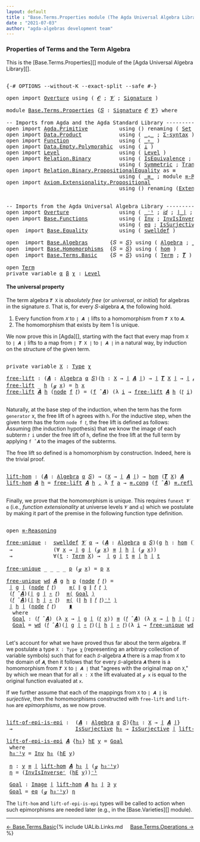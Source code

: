 ```yaml
---
layout: default
title : "Base.Terms.Properties module (The Agda Universal Algebra Library)"
date : "2021-07-03"
author: "agda-algebras development team"
---
```


### <a id="properties-of-terms-and-the-term-algebra">Properties of Terms and the Term Algebra</a>

This is the [Base.Terms.Properties][] module of the [Agda Universal Algebra Library][].


<pre class="Agda">

<a id="366" class="Symbol">{-#</a> <a id="370" class="Keyword">OPTIONS</a> <a id="378" class="Pragma">--without-K</a> <a id="390" class="Pragma">--exact-split</a> <a id="404" class="Pragma">--safe</a> <a id="411" class="Symbol">#-}</a>

<a id="416" class="Keyword">open</a> <a id="421" class="Keyword">import</a> <a id="428" href="Overture.html" class="Module">Overture</a> <a id="437" class="Keyword">using</a> <a id="443" class="Symbol">(</a> <a id="445" href="Overture.Signatures.html#520" class="Generalizable">𝓞</a> <a id="447" class="Symbol">;</a> <a id="449" href="Overture.Signatures.html#522" class="Generalizable">𝓥</a> <a id="451" class="Symbol">;</a> <a id="453" href="Overture.Signatures.html#3171" class="Function">Signature</a> <a id="463" class="Symbol">)</a>

<a id="466" class="Keyword">module</a> <a id="473" href="Base.Terms.Properties.html" class="Module">Base.Terms.Properties</a> <a id="495" class="Symbol">{</a><a id="496" href="Base.Terms.Properties.html#496" class="Bound">𝑆</a> <a id="498" class="Symbol">:</a> <a id="500" href="Overture.Signatures.html#3171" class="Function">Signature</a> <a id="510" href="Overture.Signatures.html#520" class="Generalizable">𝓞</a> <a id="512" href="Overture.Signatures.html#522" class="Generalizable">𝓥</a><a id="513" class="Symbol">}</a> <a id="515" class="Keyword">where</a>

<a id="522" class="Comment">-- Imports from Agda and the Agda Standard Library --------------------------------------</a>
<a id="612" class="Keyword">open</a> <a id="617" class="Keyword">import</a> <a id="624" href="Agda.Primitive.html" class="Module">Agda.Primitive</a>          <a id="648" class="Keyword">using</a> <a id="654" class="Symbol">()</a> <a id="657" class="Keyword">renaming</a> <a id="666" class="Symbol">(</a> <a id="668" href="Agda.Primitive.html#326" class="Primitive">Set</a> <a id="672" class="Symbol">to</a> <a id="675" class="Primitive">Type</a> <a id="680" class="Symbol">)</a>
<a id="682" class="Keyword">open</a> <a id="687" class="Keyword">import</a> <a id="694" href="Data.Product.html" class="Module">Data.Product</a>            <a id="718" class="Keyword">using</a> <a id="724" class="Symbol">(</a> <a id="726" href="Agda.Builtin.Sigma.html#236" class="InductiveConstructor Operator">_,_</a> <a id="730" class="Symbol">;</a> <a id="732" href="Data.Product.html#916" class="Function">Σ-syntax</a> <a id="741" class="Symbol">)</a>
<a id="743" class="Keyword">open</a> <a id="748" class="Keyword">import</a> <a id="755" href="Function.html" class="Module">Function</a>                <a id="779" class="Keyword">using</a> <a id="785" class="Symbol">(</a> <a id="787" href="Function.Base.html#1031" class="Function Operator">_∘_</a> <a id="791" class="Symbol">)</a>
<a id="793" class="Keyword">open</a> <a id="798" class="Keyword">import</a> <a id="805" href="Data.Empty.Polymorphic.html" class="Module">Data.Empty.Polymorphic</a>  <a id="829" class="Keyword">using</a> <a id="835" class="Symbol">(</a> <a id="837" href="Data.Empty.Polymorphic.html#331" class="Function">⊥</a> <a id="839" class="Symbol">)</a>
<a id="841" class="Keyword">open</a> <a id="846" class="Keyword">import</a> <a id="853" href="Level.html" class="Module">Level</a>                   <a id="877" class="Keyword">using</a> <a id="883" class="Symbol">(</a> <a id="885" href="Agda.Primitive.html#597" class="Postulate">Level</a> <a id="891" class="Symbol">)</a>
<a id="893" class="Keyword">open</a> <a id="898" class="Keyword">import</a> <a id="905" href="Relation.Binary.html" class="Module">Relation.Binary</a>         <a id="929" class="Keyword">using</a> <a id="935" class="Symbol">(</a> <a id="937" href="Relation.Binary.Structures.html#1522" class="Record">IsEquivalence</a> <a id="951" class="Symbol">;</a> <a id="953" href="Relation.Binary.Bundles.html#1009" class="Record">Setoid</a> <a id="960" class="Symbol">;</a> <a id="962" href="Relation.Binary.Definitions.html#1339" class="Function">Reflexive</a> <a id="972" class="Symbol">)</a>
                                    <a id="1010" class="Keyword">using</a> <a id="1016" class="Symbol">(</a> <a id="1018" href="Relation.Binary.Definitions.html#1498" class="Function">Symmetric</a> <a id="1028" class="Symbol">;</a> <a id="1030" href="Relation.Binary.Definitions.html#1978" class="Function">Transitive</a> <a id="1041" class="Symbol">)</a>
<a id="1043" class="Keyword">open</a> <a id="1048" class="Keyword">import</a> <a id="1055" href="Relation.Binary.PropositionalEquality.html" class="Module">Relation.Binary.PropositionalEquality</a> <a id="1093" class="Symbol">as</a> <a id="1096" class="Module">≡</a>
                                    <a id="1134" class="Keyword">using</a> <a id="1140" class="Symbol">(</a> <a id="1142" href="Agda.Builtin.Equality.html#151" class="Datatype Operator">_≡_</a> <a id="1146" class="Symbol">;</a> <a id="1148" class="Keyword">module</a> <a id="1155" href="Relation.Binary.PropositionalEquality.Core.html#2708" class="Module">≡-Reasoning</a> <a id="1167" class="Symbol">)</a>
<a id="1169" class="Keyword">open</a> <a id="1174" class="Keyword">import</a> <a id="1181" href="Axiom.Extensionality.Propositional.html" class="Module">Axiom.Extensionality.Propositional</a>
                                    <a id="1252" class="Keyword">using</a> <a id="1258" class="Symbol">()</a> <a id="1261" class="Keyword">renaming</a> <a id="1270" class="Symbol">(</a><a id="1271" href="Axiom.Extensionality.Propositional.html#741" class="Function">Extensionality</a> <a id="1286" class="Symbol">to</a> <a id="1289" class="Function">funext</a><a id="1295" class="Symbol">)</a>


<a id="1299" class="Comment">-- Imports from the Agda Universal Algebra Library ----------------------------------------</a>
<a id="1391" class="Keyword">open</a> <a id="1396" class="Keyword">import</a> <a id="1403" href="Overture.html" class="Module">Overture</a>                <a id="1427" class="Keyword">using</a> <a id="1433" class="Symbol">(</a> <a id="1435" href="Overture.Basic.html#4897" class="Function Operator">_⁻¹</a> <a id="1439" class="Symbol">;</a> <a id="1441" href="Overture.Basic.html#5296" class="Function">𝑖𝑑</a> <a id="1444" class="Symbol">;</a> <a id="1446" href="Overture.Basic.html#4303" class="Function Operator">∣_∣</a> <a id="1450" class="Symbol">;</a> <a id="1452" href="Overture.Basic.html#4341" class="Function Operator">∥_∥</a> <a id="1456" class="Symbol">)</a>
<a id="1458" class="Keyword">open</a> <a id="1463" class="Keyword">import</a> <a id="1470" href="Base.Functions.html" class="Module">Base.Functions</a>          <a id="1494" class="Keyword">using</a> <a id="1500" class="Symbol">(</a> <a id="1502" href="Base.Functions.Inverses.html#2249" class="Function">Inv</a> <a id="1506" class="Symbol">;</a> <a id="1508" href="Base.Functions.Inverses.html#2496" class="Function">InvIsInverseʳ</a> <a id="1522" class="Symbol">;</a> <a id="1524" href="Base.Functions.Inverses.html#1136" class="Datatype Operator">Image_∋_</a><a id="1532" class="Symbol">)</a>
                                    <a id="1570" class="Keyword">using</a> <a id="1576" class="Symbol">(</a> <a id="1578" href="Base.Functions.Inverses.html#1184" class="InductiveConstructor">eq</a> <a id="1581" class="Symbol">;</a> <a id="1583" href="Base.Functions.Surjective.html#1759" class="Function">IsSurjective</a> <a id="1596" class="Symbol">)</a>
<a id="1598" class="Keyword">open</a>  <a id="1604" class="Keyword">import</a> <a id="1611" href="Base.Equality.html" class="Module">Base.Equality</a>          <a id="1634" class="Keyword">using</a> <a id="1640" class="Symbol">(</a> <a id="1642" href="Base.Equality.Welldefined.html#2509" class="Function">swelldef</a> <a id="1651" class="Symbol">)</a>

<a id="1654" class="Keyword">open</a>  <a id="1660" class="Keyword">import</a> <a id="1667" href="Base.Algebras.html" class="Module">Base.Algebras</a>       <a id="1687" class="Symbol">{</a><a id="1688" class="Argument">𝑆</a> <a id="1690" class="Symbol">=</a> <a id="1692" href="Base.Terms.Properties.html#496" class="Bound">𝑆</a><a id="1693" class="Symbol">}</a> <a id="1695" class="Keyword">using</a> <a id="1701" class="Symbol">(</a> <a id="1703" href="Base.Algebras.Basic.html#3051" class="Function">Algebra</a> <a id="1711" class="Symbol">;</a> <a id="1713" href="Base.Algebras.Basic.html#6152" class="Function Operator">_̂_</a>  <a id="1718" class="Symbol">;</a> <a id="1720" href="Base.Algebras.Products.html#3109" class="Function">ov</a> <a id="1723" class="Symbol">)</a>
<a id="1725" class="Keyword">open</a>  <a id="1731" class="Keyword">import</a> <a id="1738" href="Base.Homomorphisms.html" class="Module">Base.Homomorphisms</a>  <a id="1758" class="Symbol">{</a><a id="1759" class="Argument">𝑆</a> <a id="1761" class="Symbol">=</a> <a id="1763" href="Base.Terms.Properties.html#496" class="Bound">𝑆</a><a id="1764" class="Symbol">}</a> <a id="1766" class="Keyword">using</a> <a id="1772" class="Symbol">(</a> <a id="1774" href="Base.Homomorphisms.Basic.html#2738" class="Function">hom</a> <a id="1778" class="Symbol">)</a>
<a id="1780" class="Keyword">open</a>  <a id="1786" class="Keyword">import</a> <a id="1793" href="Base.Terms.Basic.html" class="Module">Base.Terms.Basic</a>    <a id="1813" class="Symbol">{</a><a id="1814" class="Argument">𝑆</a> <a id="1816" class="Symbol">=</a> <a id="1818" href="Base.Terms.Properties.html#496" class="Bound">𝑆</a><a id="1819" class="Symbol">}</a> <a id="1821" class="Keyword">using</a> <a id="1827" class="Symbol">(</a> <a id="1829" href="Base.Terms.Basic.html#2087" class="Datatype">Term</a> <a id="1834" class="Symbol">;</a> <a id="1836" href="Base.Terms.Basic.html#3370" class="Function">𝑻</a> <a id="1838" class="Symbol">)</a>

<a id="1841" class="Keyword">open</a> <a id="1846" href="Base.Terms.Basic.html#2087" class="Module">Term</a>
<a id="1851" class="Keyword">private</a> <a id="1859" class="Keyword">variable</a> <a id="1868" href="Base.Terms.Properties.html#1868" class="Generalizable">α</a> <a id="1870" href="Base.Terms.Properties.html#1870" class="Generalizable">β</a> <a id="1872" href="Base.Terms.Properties.html#1872" class="Generalizable">χ</a> <a id="1874" class="Symbol">:</a> <a id="1876" href="Agda.Primitive.html#597" class="Postulate">Level</a>
</pre>

#### <a id="the-universal-property">The universal property</a>

The term algebra `𝑻 X` is *absolutely free* (or *universal*, or *initial*) for algebras in the signature `𝑆`. That is, for every 𝑆-algebra `𝑨`, the following hold.

1. Every function from `𝑋` to `∣ 𝑨 ∣` lifts to a homomorphism from `𝑻 X` to `𝑨`.
2. The homomorphism that exists by item 1 is unique.

We now prove this in [Agda][], starting with the fact that every map from `X` to `∣ 𝑨 ∣` lifts to a map from `∣ 𝑻 X ∣` to `∣ 𝑨 ∣` in a natural way, by induction on the structure of the given term.

<pre class="Agda">

<a id="2470" class="Keyword">private</a> <a id="2478" class="Keyword">variable</a> <a id="2487" href="Base.Terms.Properties.html#2487" class="Generalizable">X</a> <a id="2489" class="Symbol">:</a> <a id="2491" href="Base.Terms.Properties.html#675" class="Primitive">Type</a> <a id="2496" href="Base.Terms.Properties.html#1872" class="Generalizable">χ</a>

<a id="free-lift"></a><a id="2499" href="Base.Terms.Properties.html#2499" class="Function">free-lift</a> <a id="2509" class="Symbol">:</a> <a id="2511" class="Symbol">(</a><a id="2512" href="Base.Terms.Properties.html#2512" class="Bound">𝑨</a> <a id="2514" class="Symbol">:</a> <a id="2516" href="Base.Algebras.Basic.html#3051" class="Function">Algebra</a> <a id="2524" href="Base.Terms.Properties.html#1868" class="Generalizable">α</a> <a id="2526" href="Base.Terms.Properties.html#496" class="Bound">𝑆</a><a id="2527" class="Symbol">)(</a><a id="2529" href="Base.Terms.Properties.html#2529" class="Bound">h</a> <a id="2531" class="Symbol">:</a> <a id="2533" href="Base.Terms.Properties.html#2487" class="Generalizable">X</a> <a id="2535" class="Symbol">→</a> <a id="2537" href="Overture.Basic.html#4303" class="Function Operator">∣</a> <a id="2539" href="Base.Terms.Properties.html#2512" class="Bound">𝑨</a> <a id="2541" href="Overture.Basic.html#4303" class="Function Operator">∣</a><a id="2542" class="Symbol">)</a> <a id="2544" class="Symbol">→</a> <a id="2546" href="Overture.Basic.html#4303" class="Function Operator">∣</a> <a id="2548" href="Base.Terms.Basic.html#3370" class="Function">𝑻</a> <a id="2550" href="Base.Terms.Properties.html#2487" class="Generalizable">X</a> <a id="2552" href="Overture.Basic.html#4303" class="Function Operator">∣</a> <a id="2554" class="Symbol">→</a> <a id="2556" href="Overture.Basic.html#4303" class="Function Operator">∣</a> <a id="2558" href="Base.Terms.Properties.html#2512" class="Bound">𝑨</a> <a id="2560" href="Overture.Basic.html#4303" class="Function Operator">∣</a>
<a id="2562" href="Base.Terms.Properties.html#2499" class="Function">free-lift</a> <a id="2572" class="Symbol">_</a> <a id="2574" href="Base.Terms.Properties.html#2574" class="Bound">h</a> <a id="2576" class="Symbol">(</a><a id="2577" href="Base.Terms.Basic.html#2128" class="InductiveConstructor">ℊ</a> <a id="2579" href="Base.Terms.Properties.html#2579" class="Bound">x</a><a id="2580" class="Symbol">)</a> <a id="2582" class="Symbol">=</a> <a id="2584" href="Base.Terms.Properties.html#2574" class="Bound">h</a> <a id="2586" href="Base.Terms.Properties.html#2579" class="Bound">x</a>
<a id="2588" href="Base.Terms.Properties.html#2499" class="Function">free-lift</a> <a id="2598" href="Base.Terms.Properties.html#2598" class="Bound">𝑨</a> <a id="2600" href="Base.Terms.Properties.html#2600" class="Bound">h</a> <a id="2602" class="Symbol">(</a><a id="2603" href="Base.Terms.Basic.html#2170" class="InductiveConstructor">node</a> <a id="2608" href="Base.Terms.Properties.html#2608" class="Bound">f</a> <a id="2610" href="Base.Terms.Properties.html#2610" class="Bound">𝑡</a><a id="2611" class="Symbol">)</a> <a id="2613" class="Symbol">=</a> <a id="2615" class="Symbol">(</a><a id="2616" href="Base.Terms.Properties.html#2608" class="Bound">f</a> <a id="2618" href="Base.Algebras.Basic.html#6152" class="Function Operator">̂</a> <a id="2620" href="Base.Terms.Properties.html#2598" class="Bound">𝑨</a><a id="2621" class="Symbol">)</a> <a id="2623" class="Symbol">(λ</a> <a id="2626" href="Base.Terms.Properties.html#2626" class="Bound">i</a> <a id="2628" class="Symbol">→</a> <a id="2630" href="Base.Terms.Properties.html#2499" class="Function">free-lift</a> <a id="2640" href="Base.Terms.Properties.html#2598" class="Bound">𝑨</a> <a id="2642" href="Base.Terms.Properties.html#2600" class="Bound">h</a> <a id="2644" class="Symbol">(</a><a id="2645" href="Base.Terms.Properties.html#2610" class="Bound">𝑡</a> <a id="2647" href="Base.Terms.Properties.html#2626" class="Bound">i</a><a id="2648" class="Symbol">))</a>

</pre>

Naturally, at the base step of the induction, when the term has the form `generator`
x, the free lift of `h` agrees with `h`.  For the inductive step, when the
given term has the form `node f 𝑡`, the free lift is defined as
follows: Assuming (the induction hypothesis) that we know the image of each
subterm `𝑡 i` under the free lift of `h`, define the free lift at the
full term by applying `f ̂ 𝑨` to the images of the subterms.

The free lift so defined is a homomorphism by construction. Indeed, here is the trivial proof.

<pre class="Agda">

<a id="lift-hom"></a><a id="3206" href="Base.Terms.Properties.html#3206" class="Function">lift-hom</a> <a id="3215" class="Symbol">:</a> <a id="3217" class="Symbol">(</a><a id="3218" href="Base.Terms.Properties.html#3218" class="Bound">𝑨</a> <a id="3220" class="Symbol">:</a> <a id="3222" href="Base.Algebras.Basic.html#3051" class="Function">Algebra</a> <a id="3230" href="Base.Terms.Properties.html#1868" class="Generalizable">α</a> <a id="3232" href="Base.Terms.Properties.html#496" class="Bound">𝑆</a><a id="3233" class="Symbol">)</a> <a id="3235" class="Symbol">→</a> <a id="3237" class="Symbol">(</a><a id="3238" href="Base.Terms.Properties.html#2487" class="Generalizable">X</a> <a id="3240" class="Symbol">→</a> <a id="3242" href="Overture.Basic.html#4303" class="Function Operator">∣</a> <a id="3244" href="Base.Terms.Properties.html#3218" class="Bound">𝑨</a> <a id="3246" href="Overture.Basic.html#4303" class="Function Operator">∣</a><a id="3247" class="Symbol">)</a> <a id="3249" class="Symbol">→</a> <a id="3251" href="Base.Homomorphisms.Basic.html#2738" class="Function">hom</a> <a id="3255" class="Symbol">(</a><a id="3256" href="Base.Terms.Basic.html#3370" class="Function">𝑻</a> <a id="3258" href="Base.Terms.Properties.html#2487" class="Generalizable">X</a><a id="3259" class="Symbol">)</a> <a id="3261" href="Base.Terms.Properties.html#3218" class="Bound">𝑨</a>
<a id="3263" href="Base.Terms.Properties.html#3206" class="Function">lift-hom</a> <a id="3272" href="Base.Terms.Properties.html#3272" class="Bound">𝑨</a> <a id="3274" href="Base.Terms.Properties.html#3274" class="Bound">h</a> <a id="3276" class="Symbol">=</a> <a id="3278" href="Base.Terms.Properties.html#2499" class="Function">free-lift</a> <a id="3288" href="Base.Terms.Properties.html#3272" class="Bound">𝑨</a> <a id="3290" href="Base.Terms.Properties.html#3274" class="Bound">h</a> <a id="3292" href="Agda.Builtin.Sigma.html#236" class="InductiveConstructor Operator">,</a> <a id="3294" class="Symbol">λ</a> <a id="3296" href="Base.Terms.Properties.html#3296" class="Bound">f</a> <a id="3298" href="Base.Terms.Properties.html#3298" class="Bound">a</a> <a id="3300" class="Symbol">→</a> <a id="3302" href="Relation.Binary.PropositionalEquality.Core.html#1130" class="Function">≡.cong</a> <a id="3309" class="Symbol">(</a><a id="3310" href="Base.Terms.Properties.html#3296" class="Bound">f</a> <a id="3312" href="Base.Algebras.Basic.html#6152" class="Function Operator">̂</a> <a id="3314" href="Base.Terms.Properties.html#3272" class="Bound">𝑨</a><a id="3315" class="Symbol">)</a> <a id="3317" href="Agda.Builtin.Equality.html#208" class="InductiveConstructor">≡.refl</a>

</pre>

Finally, we prove that the homomorphism is unique.  This requires `funext 𝓥 α` (i.e., *function extensionality* at universe levels `𝓥` and `α`) which we postulate by making it part of the premise in the following function type definition.

<pre class="Agda">

<a id="3591" class="Keyword">open</a> <a id="3596" href="Relation.Binary.PropositionalEquality.Core.html#2708" class="Module">≡-Reasoning</a>

<a id="free-unique"></a><a id="3609" href="Base.Terms.Properties.html#3609" class="Function">free-unique</a> <a id="3621" class="Symbol">:</a>  <a id="3624" href="Base.Equality.Welldefined.html#2509" class="Function">swelldef</a> <a id="3633" href="Base.Terms.Properties.html#512" class="Bound">𝓥</a> <a id="3635" href="Base.Terms.Properties.html#1868" class="Generalizable">α</a> <a id="3637" class="Symbol">→</a> <a id="3639" class="Symbol">(</a><a id="3640" href="Base.Terms.Properties.html#3640" class="Bound">𝑨</a> <a id="3642" class="Symbol">:</a> <a id="3644" href="Base.Algebras.Basic.html#3051" class="Function">Algebra</a> <a id="3652" href="Base.Terms.Properties.html#1868" class="Generalizable">α</a> <a id="3654" href="Base.Terms.Properties.html#496" class="Bound">𝑆</a><a id="3655" class="Symbol">)(</a><a id="3657" href="Base.Terms.Properties.html#3657" class="Bound">g</a> <a id="3659" href="Base.Terms.Properties.html#3659" class="Bound">h</a> <a id="3661" class="Symbol">:</a> <a id="3663" href="Base.Homomorphisms.Basic.html#2738" class="Function">hom</a> <a id="3667" class="Symbol">(</a><a id="3668" href="Base.Terms.Basic.html#3370" class="Function">𝑻</a> <a id="3670" href="Base.Terms.Properties.html#2487" class="Generalizable">X</a><a id="3671" class="Symbol">)</a> <a id="3673" href="Base.Terms.Properties.html#3640" class="Bound">𝑨</a><a id="3674" class="Symbol">)</a>
 <a id="3677" class="Symbol">→</a>             <a id="3691" class="Symbol">(∀</a> <a id="3694" href="Base.Terms.Properties.html#3694" class="Bound">x</a> <a id="3696" class="Symbol">→</a> <a id="3698" href="Overture.Basic.html#4303" class="Function Operator">∣</a> <a id="3700" href="Base.Terms.Properties.html#3657" class="Bound">g</a> <a id="3702" href="Overture.Basic.html#4303" class="Function Operator">∣</a> <a id="3704" class="Symbol">(</a><a id="3705" href="Base.Terms.Basic.html#2128" class="InductiveConstructor">ℊ</a> <a id="3707" href="Base.Terms.Properties.html#3694" class="Bound">x</a><a id="3708" class="Symbol">)</a> <a id="3710" href="Agda.Builtin.Equality.html#151" class="Datatype Operator">≡</a> <a id="3712" href="Overture.Basic.html#4303" class="Function Operator">∣</a> <a id="3714" href="Base.Terms.Properties.html#3659" class="Bound">h</a> <a id="3716" href="Overture.Basic.html#4303" class="Function Operator">∣</a> <a id="3718" class="Symbol">(</a><a id="3719" href="Base.Terms.Basic.html#2128" class="InductiveConstructor">ℊ</a> <a id="3721" href="Base.Terms.Properties.html#3694" class="Bound">x</a><a id="3722" class="Symbol">))</a>
 <a id="3726" class="Symbol">→</a>             <a id="3740" class="Symbol">∀(</a><a id="3742" href="Base.Terms.Properties.html#3742" class="Bound">t</a> <a id="3744" class="Symbol">:</a> <a id="3746" href="Base.Terms.Basic.html#2087" class="Datatype">Term</a> <a id="3751" href="Base.Terms.Properties.html#2487" class="Generalizable">X</a><a id="3752" class="Symbol">)</a> <a id="3754" class="Symbol">→</a>  <a id="3757" href="Overture.Basic.html#4303" class="Function Operator">∣</a> <a id="3759" href="Base.Terms.Properties.html#3657" class="Bound">g</a> <a id="3761" href="Overture.Basic.html#4303" class="Function Operator">∣</a> <a id="3763" href="Base.Terms.Properties.html#3742" class="Bound">t</a> <a id="3765" href="Agda.Builtin.Equality.html#151" class="Datatype Operator">≡</a> <a id="3767" href="Overture.Basic.html#4303" class="Function Operator">∣</a> <a id="3769" href="Base.Terms.Properties.html#3659" class="Bound">h</a> <a id="3771" href="Overture.Basic.html#4303" class="Function Operator">∣</a> <a id="3773" href="Base.Terms.Properties.html#3742" class="Bound">t</a>

<a id="3776" href="Base.Terms.Properties.html#3609" class="Function">free-unique</a> <a id="3788" class="Symbol">_</a> <a id="3790" class="Symbol">_</a> <a id="3792" class="Symbol">_</a> <a id="3794" class="Symbol">_</a> <a id="3796" href="Base.Terms.Properties.html#3796" class="Bound">p</a> <a id="3798" class="Symbol">(</a><a id="3799" href="Base.Terms.Basic.html#2128" class="InductiveConstructor">ℊ</a> <a id="3801" href="Base.Terms.Properties.html#3801" class="Bound">x</a><a id="3802" class="Symbol">)</a> <a id="3804" class="Symbol">=</a> <a id="3806" href="Base.Terms.Properties.html#3796" class="Bound">p</a> <a id="3808" href="Base.Terms.Properties.html#3801" class="Bound">x</a>

<a id="3811" href="Base.Terms.Properties.html#3609" class="Function">free-unique</a> <a id="3823" href="Base.Terms.Properties.html#3823" class="Bound">wd</a> <a id="3826" href="Base.Terms.Properties.html#3826" class="Bound">𝑨</a> <a id="3828" href="Base.Terms.Properties.html#3828" class="Bound">g</a> <a id="3830" href="Base.Terms.Properties.html#3830" class="Bound">h</a> <a id="3832" href="Base.Terms.Properties.html#3832" class="Bound">p</a> <a id="3834" class="Symbol">(</a><a id="3835" href="Base.Terms.Basic.html#2170" class="InductiveConstructor">node</a> <a id="3840" href="Base.Terms.Properties.html#3840" class="Bound">𝑓</a> <a id="3842" href="Base.Terms.Properties.html#3842" class="Bound">𝑡</a><a id="3843" class="Symbol">)</a> <a id="3845" class="Symbol">=</a>
 <a id="3848" href="Overture.Basic.html#4303" class="Function Operator">∣</a> <a id="3850" href="Base.Terms.Properties.html#3828" class="Bound">g</a> <a id="3852" href="Overture.Basic.html#4303" class="Function Operator">∣</a> <a id="3854" class="Symbol">(</a><a id="3855" href="Base.Terms.Basic.html#2170" class="InductiveConstructor">node</a> <a id="3860" href="Base.Terms.Properties.html#3840" class="Bound">𝑓</a> <a id="3862" href="Base.Terms.Properties.html#3842" class="Bound">𝑡</a><a id="3863" class="Symbol">)</a>    <a id="3868" href="Relation.Binary.PropositionalEquality.Core.html#2923" class="Function">≡⟨</a> <a id="3871" href="Overture.Basic.html#4341" class="Function Operator">∥</a> <a id="3873" href="Base.Terms.Properties.html#3828" class="Bound">g</a> <a id="3875" href="Overture.Basic.html#4341" class="Function Operator">∥</a> <a id="3877" href="Base.Terms.Properties.html#3840" class="Bound">𝑓</a> <a id="3879" href="Base.Terms.Properties.html#3842" class="Bound">𝑡</a> <a id="3881" href="Relation.Binary.PropositionalEquality.Core.html#2923" class="Function">⟩</a>
 <a id="3884" class="Symbol">(</a><a id="3885" href="Base.Terms.Properties.html#3840" class="Bound">𝑓</a> <a id="3887" href="Base.Algebras.Basic.html#6152" class="Function Operator">̂</a> <a id="3889" href="Base.Terms.Properties.html#3826" class="Bound">𝑨</a><a id="3890" class="Symbol">)(</a><a id="3892" href="Overture.Basic.html#4303" class="Function Operator">∣</a> <a id="3894" href="Base.Terms.Properties.html#3828" class="Bound">g</a> <a id="3896" href="Overture.Basic.html#4303" class="Function Operator">∣</a> <a id="3898" href="Function.Base.html#1031" class="Function Operator">∘</a> <a id="3900" href="Base.Terms.Properties.html#3842" class="Bound">𝑡</a><a id="3901" class="Symbol">)</a>  <a id="3904" href="Relation.Binary.PropositionalEquality.Core.html#2923" class="Function">≡⟨</a> <a id="3907" href="Base.Terms.Properties.html#3987" class="Function">Goal</a> <a id="3912" href="Relation.Binary.PropositionalEquality.Core.html#2923" class="Function">⟩</a>
 <a id="3915" class="Symbol">(</a><a id="3916" href="Base.Terms.Properties.html#3840" class="Bound">𝑓</a> <a id="3918" href="Base.Algebras.Basic.html#6152" class="Function Operator">̂</a> <a id="3920" href="Base.Terms.Properties.html#3826" class="Bound">𝑨</a><a id="3921" class="Symbol">)(</a><a id="3923" href="Overture.Basic.html#4303" class="Function Operator">∣</a> <a id="3925" href="Base.Terms.Properties.html#3830" class="Bound">h</a> <a id="3927" href="Overture.Basic.html#4303" class="Function Operator">∣</a> <a id="3929" href="Function.Base.html#1031" class="Function Operator">∘</a> <a id="3931" href="Base.Terms.Properties.html#3842" class="Bound">𝑡</a><a id="3932" class="Symbol">)</a>  <a id="3935" href="Relation.Binary.PropositionalEquality.Core.html#2923" class="Function">≡⟨</a> <a id="3938" class="Symbol">(</a><a id="3939" href="Overture.Basic.html#4341" class="Function Operator">∥</a> <a id="3941" href="Base.Terms.Properties.html#3830" class="Bound">h</a> <a id="3943" href="Overture.Basic.html#4341" class="Function Operator">∥</a> <a id="3945" href="Base.Terms.Properties.html#3840" class="Bound">𝑓</a> <a id="3947" href="Base.Terms.Properties.html#3842" class="Bound">𝑡</a><a id="3948" class="Symbol">)</a><a id="3949" href="Overture.Basic.html#4897" class="Function Operator">⁻¹</a> <a id="3952" href="Relation.Binary.PropositionalEquality.Core.html#2923" class="Function">⟩</a>
 <a id="3955" href="Overture.Basic.html#4303" class="Function Operator">∣</a> <a id="3957" href="Base.Terms.Properties.html#3830" class="Bound">h</a> <a id="3959" href="Overture.Basic.html#4303" class="Function Operator">∣</a> <a id="3961" class="Symbol">(</a><a id="3962" href="Base.Terms.Basic.html#2170" class="InductiveConstructor">node</a> <a id="3967" href="Base.Terms.Properties.html#3840" class="Bound">𝑓</a> <a id="3969" href="Base.Terms.Properties.html#3842" class="Bound">𝑡</a><a id="3970" class="Symbol">)</a>    <a id="3975" href="Relation.Binary.PropositionalEquality.Core.html#3105" class="Function Operator">∎</a>
  <a id="3979" class="Keyword">where</a>
  <a id="3987" href="Base.Terms.Properties.html#3987" class="Function">Goal</a> <a id="3992" class="Symbol">:</a> <a id="3994" class="Symbol">(</a><a id="3995" href="Base.Terms.Properties.html#3840" class="Bound">𝑓</a> <a id="3997" href="Base.Algebras.Basic.html#6152" class="Function Operator">̂</a> <a id="3999" href="Base.Terms.Properties.html#3826" class="Bound">𝑨</a><a id="4000" class="Symbol">)</a> <a id="4002" class="Symbol">(λ</a> <a id="4005" href="Base.Terms.Properties.html#4005" class="Bound">x</a> <a id="4007" class="Symbol">→</a> <a id="4009" href="Overture.Basic.html#4303" class="Function Operator">∣</a> <a id="4011" href="Base.Terms.Properties.html#3828" class="Bound">g</a> <a id="4013" href="Overture.Basic.html#4303" class="Function Operator">∣</a> <a id="4015" class="Symbol">(</a><a id="4016" href="Base.Terms.Properties.html#3842" class="Bound">𝑡</a> <a id="4018" href="Base.Terms.Properties.html#4005" class="Bound">x</a><a id="4019" class="Symbol">))</a> <a id="4022" href="Agda.Builtin.Equality.html#151" class="Datatype Operator">≡</a> <a id="4024" class="Symbol">(</a><a id="4025" href="Base.Terms.Properties.html#3840" class="Bound">𝑓</a> <a id="4027" href="Base.Algebras.Basic.html#6152" class="Function Operator">̂</a> <a id="4029" href="Base.Terms.Properties.html#3826" class="Bound">𝑨</a><a id="4030" class="Symbol">)</a> <a id="4032" class="Symbol">(λ</a> <a id="4035" href="Base.Terms.Properties.html#4035" class="Bound">x</a> <a id="4037" class="Symbol">→</a> <a id="4039" href="Overture.Basic.html#4303" class="Function Operator">∣</a> <a id="4041" href="Base.Terms.Properties.html#3830" class="Bound">h</a> <a id="4043" href="Overture.Basic.html#4303" class="Function Operator">∣</a> <a id="4045" class="Symbol">(</a><a id="4046" href="Base.Terms.Properties.html#3842" class="Bound">𝑡</a> <a id="4048" href="Base.Terms.Properties.html#4035" class="Bound">x</a><a id="4049" class="Symbol">))</a>
  <a id="4054" href="Base.Terms.Properties.html#3987" class="Function">Goal</a> <a id="4059" class="Symbol">=</a> <a id="4061" href="Base.Terms.Properties.html#3823" class="Bound">wd</a> <a id="4064" class="Symbol">(</a><a id="4065" href="Base.Terms.Properties.html#3840" class="Bound">𝑓</a> <a id="4067" href="Base.Algebras.Basic.html#6152" class="Function Operator">̂</a> <a id="4069" href="Base.Terms.Properties.html#3826" class="Bound">𝑨</a><a id="4070" class="Symbol">)(</a><a id="4072" href="Overture.Basic.html#4303" class="Function Operator">∣</a> <a id="4074" href="Base.Terms.Properties.html#3828" class="Bound">g</a> <a id="4076" href="Overture.Basic.html#4303" class="Function Operator">∣</a> <a id="4078" href="Function.Base.html#1031" class="Function Operator">∘</a> <a id="4080" href="Base.Terms.Properties.html#3842" class="Bound">𝑡</a><a id="4081" class="Symbol">)(</a><a id="4083" href="Overture.Basic.html#4303" class="Function Operator">∣</a> <a id="4085" href="Base.Terms.Properties.html#3830" class="Bound">h</a> <a id="4087" href="Overture.Basic.html#4303" class="Function Operator">∣</a> <a id="4089" href="Function.Base.html#1031" class="Function Operator">∘</a> <a id="4091" href="Base.Terms.Properties.html#3842" class="Bound">𝑡</a><a id="4092" class="Symbol">)(λ</a> <a id="4096" href="Base.Terms.Properties.html#4096" class="Bound">i</a> <a id="4098" class="Symbol">→</a> <a id="4100" href="Base.Terms.Properties.html#3609" class="Function">free-unique</a> <a id="4112" href="Base.Terms.Properties.html#3823" class="Bound">wd</a> <a id="4115" href="Base.Terms.Properties.html#3826" class="Bound">𝑨</a> <a id="4117" href="Base.Terms.Properties.html#3828" class="Bound">g</a> <a id="4119" href="Base.Terms.Properties.html#3830" class="Bound">h</a> <a id="4121" href="Base.Terms.Properties.html#3832" class="Bound">p</a> <a id="4123" class="Symbol">(</a><a id="4124" href="Base.Terms.Properties.html#3842" class="Bound">𝑡</a> <a id="4126" href="Base.Terms.Properties.html#4096" class="Bound">i</a><a id="4127" class="Symbol">))</a>

</pre>

Let's account for what we have proved thus far about the term algebra.  If we postulate a type `X : Type χ` (representing an arbitrary collection of variable symbols) such that for each `𝑆`-algebra `𝑨` there is a map from `X` to the domain of `𝑨`, then it follows that for every `𝑆`-algebra `𝑨` there is a homomorphism from `𝑻 X` to `∣ 𝑨 ∣` that "agrees with the original map on `X`," by which we mean that for all `x : X` the lift evaluated at `ℊ x` is equal to the original function evaluated at `x`.

If we further assume that each of the mappings from `X` to `∣ 𝑨 ∣` is *surjective*, then the homomorphisms constructed with `free-lift` and `lift-hom` are *epimorphisms*, as we now prove.

<pre class="Agda">

<a id="lift-of-epi-is-epi"></a><a id="4850" href="Base.Terms.Properties.html#4850" class="Function">lift-of-epi-is-epi</a> <a id="4869" class="Symbol">:</a>  <a id="4872" class="Symbol">(</a><a id="4873" href="Base.Terms.Properties.html#4873" class="Bound">𝑨</a> <a id="4875" class="Symbol">:</a> <a id="4877" href="Base.Algebras.Basic.html#3051" class="Function">Algebra</a> <a id="4885" href="Base.Terms.Properties.html#1868" class="Generalizable">α</a> <a id="4887" href="Base.Terms.Properties.html#496" class="Bound">𝑆</a><a id="4888" class="Symbol">){</a><a id="4890" href="Base.Terms.Properties.html#4890" class="Bound">h₀</a> <a id="4893" class="Symbol">:</a> <a id="4895" href="Base.Terms.Properties.html#2487" class="Generalizable">X</a> <a id="4897" class="Symbol">→</a> <a id="4899" href="Overture.Basic.html#4303" class="Function Operator">∣</a> <a id="4901" href="Base.Terms.Properties.html#4873" class="Bound">𝑨</a> <a id="4903" href="Overture.Basic.html#4303" class="Function Operator">∣</a><a id="4904" class="Symbol">}</a>
 <a id="4907" class="Symbol">→</a>                    <a id="4928" href="Base.Functions.Surjective.html#1759" class="Function">IsSurjective</a> <a id="4941" href="Base.Terms.Properties.html#4890" class="Bound">h₀</a> <a id="4944" class="Symbol">→</a> <a id="4946" href="Base.Functions.Surjective.html#1759" class="Function">IsSurjective</a> <a id="4959" href="Overture.Basic.html#4303" class="Function Operator">∣</a> <a id="4961" href="Base.Terms.Properties.html#3206" class="Function">lift-hom</a> <a id="4970" href="Base.Terms.Properties.html#4873" class="Bound">𝑨</a> <a id="4972" href="Base.Terms.Properties.html#4890" class="Bound">h₀</a> <a id="4975" href="Overture.Basic.html#4303" class="Function Operator">∣</a>

<a id="4978" href="Base.Terms.Properties.html#4850" class="Function">lift-of-epi-is-epi</a> <a id="4997" href="Base.Terms.Properties.html#4997" class="Bound">𝑨</a> <a id="4999" class="Symbol">{</a><a id="5000" href="Base.Terms.Properties.html#5000" class="Bound">h₀</a><a id="5002" class="Symbol">}</a> <a id="5004" href="Base.Terms.Properties.html#5004" class="Bound">hE</a> <a id="5007" href="Base.Terms.Properties.html#5007" class="Bound">y</a> <a id="5009" class="Symbol">=</a> <a id="5011" href="Base.Terms.Properties.html#5116" class="Function">Goal</a>
 <a id="5017" class="Keyword">where</a>
 <a id="5024" href="Base.Terms.Properties.html#5024" class="Function">h₀⁻¹y</a> <a id="5030" class="Symbol">=</a> <a id="5032" href="Base.Functions.Inverses.html#2249" class="Function">Inv</a> <a id="5036" href="Base.Terms.Properties.html#5000" class="Bound">h₀</a> <a id="5039" class="Symbol">(</a><a id="5040" href="Base.Terms.Properties.html#5004" class="Bound">hE</a> <a id="5043" href="Base.Terms.Properties.html#5007" class="Bound">y</a><a id="5044" class="Symbol">)</a>

 <a id="5048" href="Base.Terms.Properties.html#5048" class="Function">η</a> <a id="5050" class="Symbol">:</a> <a id="5052" href="Base.Terms.Properties.html#5007" class="Bound">y</a> <a id="5054" href="Agda.Builtin.Equality.html#151" class="Datatype Operator">≡</a> <a id="5056" href="Overture.Basic.html#4303" class="Function Operator">∣</a> <a id="5058" href="Base.Terms.Properties.html#3206" class="Function">lift-hom</a> <a id="5067" href="Base.Terms.Properties.html#4997" class="Bound">𝑨</a> <a id="5069" href="Base.Terms.Properties.html#5000" class="Bound">h₀</a> <a id="5072" href="Overture.Basic.html#4303" class="Function Operator">∣</a> <a id="5074" class="Symbol">(</a><a id="5075" href="Base.Terms.Basic.html#2128" class="InductiveConstructor">ℊ</a> <a id="5077" href="Base.Terms.Properties.html#5024" class="Function">h₀⁻¹y</a><a id="5082" class="Symbol">)</a>
 <a id="5085" href="Base.Terms.Properties.html#5048" class="Function">η</a> <a id="5087" class="Symbol">=</a> <a id="5089" class="Symbol">(</a><a id="5090" href="Base.Functions.Inverses.html#2496" class="Function">InvIsInverseʳ</a> <a id="5104" class="Symbol">(</a><a id="5105" href="Base.Terms.Properties.html#5004" class="Bound">hE</a> <a id="5108" href="Base.Terms.Properties.html#5007" class="Bound">y</a><a id="5109" class="Symbol">))</a><a id="5111" href="Overture.Basic.html#4897" class="Function Operator">⁻¹</a>

 <a id="5116" href="Base.Terms.Properties.html#5116" class="Function">Goal</a> <a id="5121" class="Symbol">:</a> <a id="5123" href="Base.Functions.Inverses.html#1136" class="Datatype Operator">Image</a> <a id="5129" href="Overture.Basic.html#4303" class="Function Operator">∣</a> <a id="5131" href="Base.Terms.Properties.html#3206" class="Function">lift-hom</a> <a id="5140" href="Base.Terms.Properties.html#4997" class="Bound">𝑨</a> <a id="5142" href="Base.Terms.Properties.html#5000" class="Bound">h₀</a> <a id="5145" href="Overture.Basic.html#4303" class="Function Operator">∣</a> <a id="5147" href="Base.Functions.Inverses.html#1136" class="Datatype Operator">∋</a> <a id="5149" href="Base.Terms.Properties.html#5007" class="Bound">y</a>
 <a id="5152" href="Base.Terms.Properties.html#5116" class="Function">Goal</a> <a id="5157" class="Symbol">=</a> <a id="5159" href="Base.Functions.Inverses.html#1184" class="InductiveConstructor">eq</a> <a id="5162" class="Symbol">(</a><a id="5163" href="Base.Terms.Basic.html#2128" class="InductiveConstructor">ℊ</a> <a id="5165" href="Base.Terms.Properties.html#5024" class="Function">h₀⁻¹y</a><a id="5170" class="Symbol">)</a> <a id="5172" href="Base.Terms.Properties.html#5048" class="Function">η</a>
</pre>

The `lift-hom` and `lift-of-epi-is-epi` types will be called to action when such epimorphisms are needed later (e.g., in the [Base.Varieties][] module).

------------------------------

<span style="float:left;">[← Base.Terms.Basic](Base.Terms.Basic.html)</span>
<span style="float:right;">[Base.Terms.Operations →](Base.Terms.Operations.html)</span>

{% include UALib.Links.md %}

